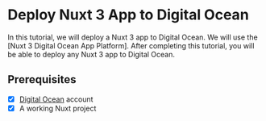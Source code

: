 # Deploy Nuxt 3 App to Digital Ocean

In this tutorial, we will deploy a Nuxt 3 app to Digital Ocean. We will use the [Nuxt 3 Digital Ocean App Platform].
After completing this tutorial, you will be able to deploy any Nuxt 3 app to Digital Ocean.

## Prerequisites

- [x] [Digital Ocean](https://jahid.dev/go/digitalocean/) account
- [x] A working Nuxt project
